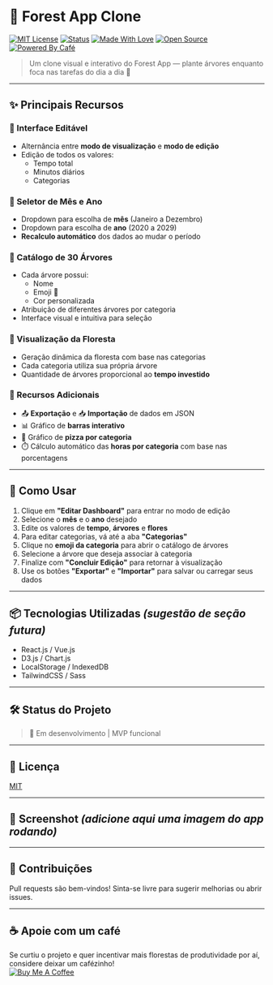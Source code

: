 # 🌳 Forest App Clone

[![MIT License](https://img.shields.io/badge/license-MIT-green.svg)](./LICENSE)
[![Status](https://img.shields.io/badge/status-em%20desenvolvimento-yellow.svg)](#)
[![Made With Love](https://img.shields.io/badge/made%20with-%E2%9D%A4-red)](#)
[![Open Source](https://img.shields.io/badge/open%20source-yes-brightgreen.svg)](#)
[![Powered By Café](https://img.shields.io/badge/powered%20by-café%20e%20foco-%23ffdd57)](#)

> Um clone visual e interativo do Forest App — plante árvores enquanto foca nas tarefas do dia a dia 🌱

---

## ✨ Principais Recursos

### 📝 Interface Editável
- Alternância entre **modo de visualização** e **modo de edição**
- Edição de todos os valores:
  - Tempo total
  - Minutos diários
  - Categorias

### 📅 Seletor de Mês e Ano
- Dropdown para escolha de **mês** (Janeiro a Dezembro)
- Dropdown para escolha de **ano** (2020 a 2029)
- **Recalculo automático** dos dados ao mudar o período

### 🌲 Catálogo de 30 Árvores
- Cada árvore possui:
  - Nome
  - Emoji 🌳
  - Cor personalizada
- Atribuição de diferentes árvores por categoria
- Interface visual e intuitiva para seleção

### 🌿 Visualização da Floresta
- Geração dinâmica da floresta com base nas categorias
- Cada categoria utiliza sua própria árvore
- Quantidade de árvores proporcional ao **tempo investido**

### 🧰 Recursos Adicionais
- 📤 **Exportação** e 📥 **Importação** de dados em JSON
- 📊 Gráfico de **barras interativo**
- 🥧 Gráfico de **pizza por categoria**
- ⏱️ Cálculo automático das **horas por categoria** com base nas porcentagens

---

## 🚀 Como Usar

1. Clique em **"Editar Dashboard"** para entrar no modo de edição
2. Selecione o **mês** e o **ano** desejado
3. Edite os valores de **tempo**, **árvores** e **flores**
4. Para editar categorias, vá até a aba **"Categorias"**
5. Clique no **emoji da categoria** para abrir o catálogo de árvores
6. Selecione a árvore que deseja associar à categoria
7. Finalize com **"Concluir Edição"** para retornar à visualização
8. Use os botões **"Exportar"** e **"Importar"** para salvar ou carregar seus dados

---

## 📦 Tecnologias Utilizadas *(sugestão de seção futura)*
- React.js / Vue.js
- D3.js / Chart.js
- LocalStorage / IndexedDB
- TailwindCSS / Sass

---

## 🛠️ Status do Projeto
> 🚧 Em desenvolvimento | MVP funcional

---

## 📄 Licença
[MIT](./LICENSE)

---

## 📸 Screenshot *(adicione aqui uma imagem do app rodando)*

---

## 🤝 Contribuições
Pull requests são bem-vindos! Sinta-se livre para sugerir melhorias ou abrir issues.

---

## ☕ Apoie com um café
Se curtiu o projeto e quer incentivar mais florestas de produtividade por aí, considere deixar um cafézinho!  
[![Buy Me A Coffee](https://img.shields.io/badge/buy%20me%20a-coffee-%236f4e37?logo=buy-me-a-coffee&logoColor=white)](https://buymeacoffee.com/seuusuario)
